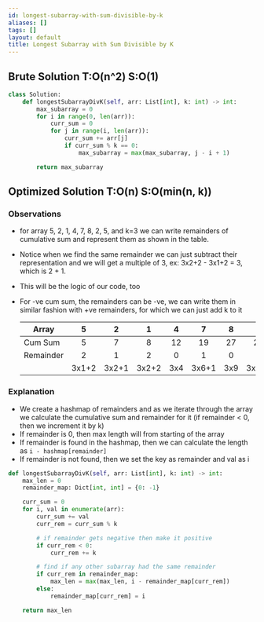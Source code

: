 ```yaml
---
id: longest-subarray-with-sum-divisible-by-k
aliases: []
tags: []
layout: default
title: Longest Subarray with Sum Divisible by K
---
```


## Brute Solution T:O(n^2) S:O(1)

```python
class Solution:
    def longestSubarrayDivK(self, arr: List[int], k: int) -> int:
        max_subarray = 0
        for i in range(0, len(arr)):
            curr_sum = 0
            for j in range(i, len(arr)):
                curr_sum += arr[j]
                if curr_sum % k == 0:
                    max_subarray = max(max_subarray, j - i + 1)

        return max_subarray

```

## Optimized Solution T:O(n) S:O(min(n, k))

### Observations

- for array 5, 2, 1, 4, 7, 8, 2, 5, and k=3 we can write remainders of cumulative sum
  and represent them as shown in the table.
- Notice when we find the same remainder we can just subtract their representation
  and we will get a multiple of 3, ex: 3x2+2 - 3x1+2 = 3, which is 2 + 1.
- This will be the logic of our code, too
- For -ve cum sum, the remainders can be -ve, we can write them in similar
  fashion with +ve remainders, for which we can just add k to it

  | Array     |   5   |   2   |   1   |  4  |   7   |  8  |   2   |   5    |
  | --------- | :---: | :---: | :---: | :-: | :---: | :-: | :---: | :----: |
  | Cum Sum   |   5   |   7   |   8   | 12  |  19   | 27  |  29   |   34   |
  | Remainder |   2   |   1   |   2   |  0  |   1   |  0  |   2   |   1    |
  |           | 3x1+2 | 3x2+1 | 3x2+2 | 3x4 | 3x6+1 | 3x9 | 3x9+2 | 3x11+1 |

### Explanation

- We create a hashmap of remainders and as we iterate through the array
  we calculate the cumulative sum and remainder for it (if remainder < 0, then we
  increment it by k)
- If remainder is 0, then max length will from starting of the array
- If remainder is found in the hashmap, then we can calculate the length as
  `i - hashmap[remainder]`
- If remainder is not found, then we set the key as remainder and val as i

```python
def longestSubarrayDivK(self, arr: List[int], k: int) -> int:
    max_len = 0
    remainder_map: Dict[int, int] = {0: -1}

    curr_sum = 0
    for i, val in enumerate(arr):
        curr_sum += val
        curr_rem = curr_sum % k

        # if remainder gets negative then make it positive
        if curr_rem < 0:
            curr_rem += k

        # find if any other subarray had the same remainder
        if curr_rem in remainder_map:
            max_len = max(max_len, i - remainder_map[curr_rem])
        else:
            remainder_map[curr_rem] = i

    return max_len
```
